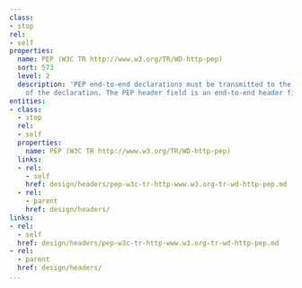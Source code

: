 ```yaml
---
class:
- stop
rel:
- self
properties:
  name: PEP (W3C TR http://www.w3.org/TR/WD-http-pep)
  sort: 573
  level: 2
  description: 'PEP end-to-end declarations must be transmitted to the ultimate recipient
    of the declaration. The PEP header field is an end-to-end header field. '
entities:
- class:
  - stop
  rel:
  - self
  properties:
    name: PEP (W3C TR http://www.w3.org/TR/WD-http-pep)
  links:
  - rel:
    - self
    href: design/headers/pep-w3c-tr-http-www.w3.org-tr-wd-http-pep.md
  - rel:
    - parent
    href: design/headers/
links:
- rel:
  - self
  href: design/headers/pep-w3c-tr-http-www.w3.org-tr-wd-http-pep.md
- rel:
  - parent
  href: design/headers/
...
```

